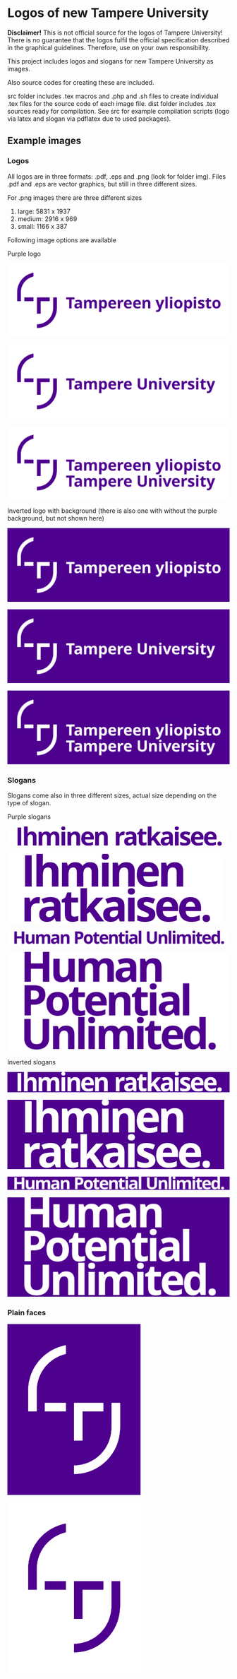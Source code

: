 # Logos of new Tampere University

**Disclaimer!** This is not official source for the logos of Tampere University! There is no guarantee that the logos fulfil the official specification described in the graphical guidelines. Therefore, use on your own responsibility.

This project includes logos and slogans for new Tampere University as images.

Also source codes for creating these are included.

src folder includes .tex macros and .php and .sh files to create individual .tex files for the source code of each image file. dist folder includes .tex sources ready for compilation. See src for example compilation scripts (logo via latex and slogan via pdflatex due to used packages).

## Example images

### Logos

All logos are in three formats: .pdf, .eps and .png (look for folder img). Files .pdf and .eps are vector graphics, but still in three different sizes.

For .png images there are three different sizes

1. large: 5831 x 1937
2. medium: 2916 x 969
3. small: 1166 x 387

Following image options are available

Purple logo

![alt text](https://raw.githubusercontent.com/stenvala/tampere-university-logos/master/img/logo-fi-purple-small.png "FI")

![alt text](https://raw.githubusercontent.com/stenvala/tampere-university-logos/master/img/logo-en-purple-small.png "EN")

![alt text](https://raw.githubusercontent.com/stenvala/tampere-university-logos/master/img/logo-fi-en-purple-small.png "FI and EN")


Inverted logo with background (there is also one with without the purple background, but not shown here)

![alt text](https://raw.githubusercontent.com/stenvala/tampere-university-logos/master/img/logo-fi-inverted-with-bg-small.png "FI")

![alt text](https://raw.githubusercontent.com/stenvala/tampere-university-logos/master/img/logo-en-inverted-with-bg-small.png "EN")

![alt text](https://raw.githubusercontent.com/stenvala/tampere-university-logos/master/img/logo-fi-en-inverted-with-bg-small.png "FI and EN")

### Slogans

Slogans come also in three different sizes, actual size depending on the type of slogan. 

Purple slogans

![alt text](https://raw.githubusercontent.com/stenvala/tampere-university-logos/master/img/slogan-fi-one-line-purple-medium.png "FI LINE")

![alt text](https://raw.githubusercontent.com/stenvala/tampere-university-logos/master/img/slogan-fi-table-purple-medium.png "FI TABLE")

![alt text](https://raw.githubusercontent.com/stenvala/tampere-university-logos/master/img/slogan-en-one-line-purple-medium.png "EN LINE")

![alt text](https://raw.githubusercontent.com/stenvala/tampere-university-logos/master/img/slogan-en-table-purple-medium.png "EN TABLE")

Inverted slogans

![alt text](https://raw.githubusercontent.com/stenvala/tampere-university-logos/master/img/slogan-fi-one-line-inverted-with-bg-medium.png "FI LINE")

![alt text](https://raw.githubusercontent.com/stenvala/tampere-university-logos/master/img/slogan-fi-table-inverted-with-bg-medium.png "FI TABLE")

![alt text](https://raw.githubusercontent.com/stenvala/tampere-university-logos/master/img/slogan-en-one-line-inverted-with-bg-medium.png "EN LINE")

![alt text](https://raw.githubusercontent.com/stenvala/tampere-university-logos/master/img/slogan-en-table-inverted-with-bg-medium.png "EN TABLE")

### Plain faces

![alt text](https://raw.githubusercontent.com/stenvala/tampere-university-logos/master/img/face-inverted-with-bg-small.png "FI LINE")

![alt text](https://raw.githubusercontent.com/stenvala/tampere-university-logos/master/img/face-purple-small.png "FI LINE")
